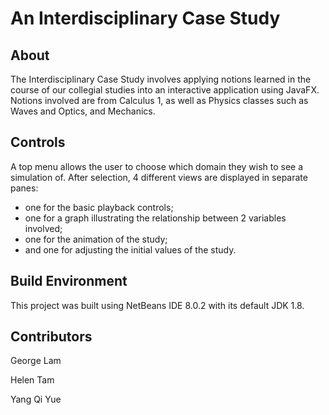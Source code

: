# An Interdisciplinary Case Study

## About
The Interdisciplinary Case Study involves applying notions learned in the course of our collegial studies into an interactive application using JavaFX.
Notions involved are from Calculus 1, as well as Physics classes such as Waves and Optics, and Mechanics.

## Controls
A top menu allows the user to choose which domain they wish to see a simulation of. After selection, 4 different views are displayed in separate panes:
- one for the basic playback controls;
- one for a graph illustrating the relationship between 2 variables involved;
- one for the animation of the study;
- and one for adjusting the initial values of the study.

## Build Environment
This project was built using NetBeans IDE 8.0.2 with its default JDK 1.8.

## Contributors
George Lam

Helen Tam

Yang Qi Yue
